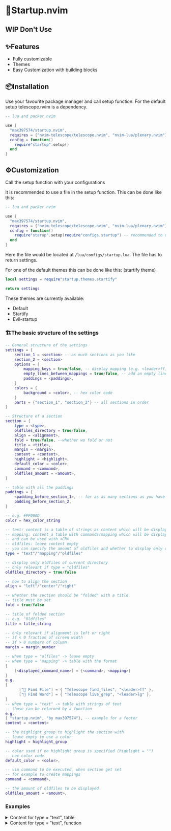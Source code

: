 # 🔧Startup.nvim

## WIP Don't Use

✨Features
--------

* Fully customizable
* Themes
* Easy Customization with building blocks

📦Installation
------------
Use your favourite package manager and call setup function.
For the default setup telescope.nvim is a dependency.
```lua
-- lua and packer.nvim

use {
  "max397574/startup.nvim",
  requires = {"nvim-telescope/telescope.nvim", "nvim-lua/plenary.nvim"}
  config = function()
    require"startup".setup()
  end
}
```

⚙️Customization
-------------
<!-- NOTE: -->
<!-- ???See wiki -->

Call the setup function with your configurations

It is recommended to use a file in the setup function. This can be done like this:

```lua
-- lua and packer.nvim

use {
  "max397574/startup.nvim",
  requires = {"nvim-telescope/telescope.nvim", "nvim-lua/plenary.nvim"}
  config = function()
    require"starup".setup(require"configs.startup") -- recommended to use a file for this
  end
}
```

Here the file would be located at `/lua/configs/startup.lua`.
The file has to return settings.

For one of the default themes this can be done like this: (startify theme)

```lua
local settings = require"startup.themes.startify"

return settings
```
<!-- NOTE: update this -->
These themes are currently available:

* Default
* Startify
* Evil-startup

### 🏗️The basic structure of the settings

```lua
-- General structure of the settings
settings = {
    section_1 = <section> -- as much sections as you like
    section_2 = <section>
    options = {
        mapping_keys = true/false, -- display mapping (e.g. <leader>ff)
        empty_lines_between_mappings = true/false, -- add an empty line between mapping/commands
        paddings = <paddings>,
    }
    colors = {
        background = <color>, -- hex color code
    }
    parts = {"section_1", "section_2"} -- all sections in order
}

-- Structure of a section
section = {
    type = <type>,
    oldfiles_directory = true/false,
    align = <alignment>,
    fold = true/false, --whether wo fold or not
    title = <title>,
    margin = <margin>,
    content = <content>,
    highlight = <highlight>,
    default_color = <color>,
    command = <command>,
    oldfiles_amount = <amount>,
}

-- table with all the paddings
paddings = {
    <padding_before_section_1>, -- for as as many sections as you have
    padding_before_section_2,
}

-- e.g. #FF000D
color = hex_color_string

-- text: content is a table of strings as content which will be displayed
-- mapping: content a table with commands/mapping which will be displayed
-- and can be used with <CR>
-- oldfiles: leave content empty
-- you can specify the amount of oldfiles and whether to display only one from the current directory
type = "text"/"mapping"/"oldfiles"

-- display only oldfiles of current directory
-- only relevant if type = "oldfiles"
oldfiles_directory = true/false 

-- how to align the section
align = "left"/"center"/"right"

-- whether the section should be "folded" with a title
-- title must be set
fold = true/false

-- title of folded section
-- e.g. "Oldfiles"
title = title_string

-- only relevant if alignment is left or right
-- if < 0 fraction of screen width
-- if > 0 numbers of column
margin = margin_number

-- when type = "olfiles" -> leave empty
-- when type = "mapping" -> table with the format
{
    [<displayed_command_name>] = {<command>, <mapping>}
}
e.g.
{
      [" Find File"] = { "Telescope find_files", "<leader>ff" },
      [" Find Word"] = { "Telescope live_grep", "<leader>lg" },
}
-- when type = "text" -> table with strings of text
-- those can be returned by a function
e.g.
{ "startup.nvim", "by max397574"}, -- example for a footer
content = <content>

-- the highlight group to highlight the section with
-- leave empty to use a color
highlight = highlight_group

-- color used if no highlight group is specified (highlight = "")
-- hex color code
default_color = <color>,

-- vim command to be executed, when section get set
-- for example to create mappings
command = <command>,

-- the amount of oldfiles to be displayed
oldfiles_amount = <amount>,
```
### Examples
<details>
<summary>
Content for type = "text", table
</summary>
<p>
```lua
content = {
    "This is:",
    "Startup.nvim",
    "by max397574"
}
```title
</p>
</details>
<details>
<summary>
Content for type = "text", function
</summary>
<p>
```lua
content = function()
    local clock = " " .. os.date "%H:%M"
    local date = " " .. os.date "%d-%m-%y"
    return {clock,date}
end
```
</p>
</details>
